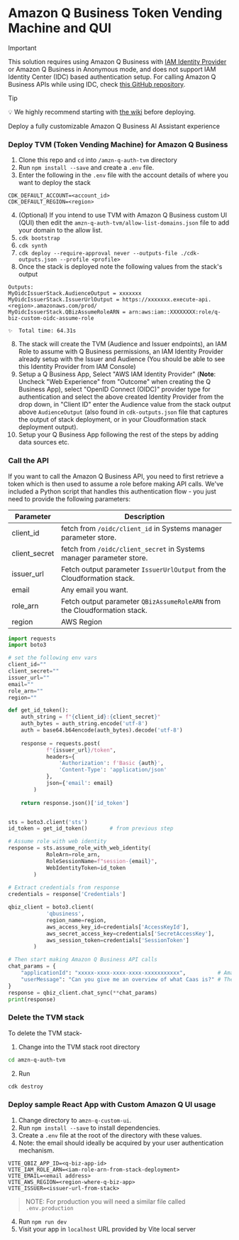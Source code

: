 # Amazon Q Business Token Vending Machine and QUI

> [!IMPORTANT] 
> This solution requires using Amazon Q Business with [IAM Identity Provider](https://docs.aws.amazon.com/amazonq/latest/qbusiness-ug/create-application-iam.html) or Amazon Q Business in Anonymous mode, and does not support IAM Identity Center (IDC) based authentication setup. For calling Amazon Q Business APIs while using IDC, check [this GitHub repository](https://github.com/aws-samples/custom-web-experience-with-amazon-q-business).

> [!TIP]
> 💡 We highly recommend starting with [the wiki](https://github.com/aws-samples/custom-ui-tvm-amazon-q-business/wiki) before deploying.

Deploy a fully customizable Amazon Q Business AI Assistant experience

### Deploy TVM (Token Vending Machine) for Amazon Q Business

1. Clone this repo and `cd` into `/amzn-q-auth-tvm` directory
2. Run `npm install --save` and create a `.env` file.
3. Enter the following in the `.env` file with the account details of where you want to deploy the stack

```
CDK_DEFAULT_ACCOUNT=<account_id>
CDK_DEFAULT_REGION=<region>
```

4. (Optional) If you intend to use TVM with Amazon Q Business custom UI (QUI) then edit the `amzn-q-auth-tvm/allow-list-domains.json` file to add your domain to the allow list.
5. `cdk bootstrap`
6. `cdk synth`
7. `cdk deploy --require-approval never --outputs-file ./cdk-outputs.json --profile <profile>`
8. Once the stack is deployed note the following values from the stack's output

```
Outputs:
MyOidcIssuerStack.AudienceOutput = xxxxxxx
MyOidcIssuerStack.IssuerUrlOutput = https://xxxxxxx.execute-api.<region>.amazonaws.com/prod/
MyOidcIssuerStack.QBizAssumeRoleARN = arn:aws:iam::XXXXXXXX:role/q-biz-custom-oidc-assume-role

✨  Total time: 64.31s
```

8. The stack will create the TVM (Audience and Issuer endpoints), an IAM Role to assume with Q Business permissions, an IAM Identity Provider already setup with the Issuer and Audience (You should be able to see this Identity Provider from IAM Console)
9. Setup a Q Business App, Select "AWS IAM Identity Provider" (**Note**: Uncheck "Web Experience" from "Outcome" when creating the Q Business App), select "OpenID Connect (OIDC)" provider type for authentication and select the above created Identity Provider from the drop down, in "Client ID" enter the Audience value from the stack output above `AudienceOutput` (also found in `cdk-outputs.json` file that captures the output of stack deployment, or in your Cloudformation stack deployment output).
10. Setup your Q Business App following the rest of the steps by adding data sources etc.

### Call the API

If you want to call the Amazon Q Business API, you need to first retrieve a token which is then used to assume a role before making API calls. We've included a Python script that handles this authentication flow - you just need to provide the following parameters:

| Parameter     | Description                                                                |
|---------------|----------------------------------------------------------------------------|
| client_id     | fetch from `/oidc/client_id` in Systems manager parameter store.           |
| client_secret | fetch from `/oidc/client_secret` in Systems manager parameter store.       |
| issuer_url    | Fetch output parameter `IssuerUrlOutput` from the Cloudformation stack.    |
| email         | Any email you want.                                                        |
| role_arn      | Fetch output parameter  `QBizAssumeRoleARN` from the Cloudformation stack. |
| region        | AWS Region                                                                 |

```python
import requests
import boto3

# set the following env vars
client_id=""
client_secret=""
issuer_url=""
email=""
role_arn=""
region=""

def get_id_token():
    auth_string = f"{client_id}:{client_secret}"
    auth_bytes = auth_string.encode('utf-8')
    auth = base64.b64encode(auth_bytes).decode('utf-8')
        
    response = requests.post(
            f"{issuer_url}/token",
            headers={
                'Authorization': f'Basic {auth}',
                'Content-Type': 'application/json'
            },
            json={'email': email}
        )
        
    return response.json()['id_token']


sts = boto3.client('sts')
id_token = get_id_token()       # from previous step

# Assume role with web identity
response = sts.assume_role_with_web_identity(
            RoleArn=role_arn,
            RoleSessionName=f"session-{email}",
            WebIdentityToken=id_token
        )
        
# Extract credentials from response
credentials = response['Credentials']

qbiz_client = boto3.client(
            'qbusiness',
            region_name=region,
            aws_access_key_id=credentials['AccessKeyId'],
            aws_secret_access_key=credentials['SecretAccessKey'],
            aws_session_token=credentials['SessionToken']
        )

# Then start making Amazon Q Business API calls
chat_params = {
    "applicationId": "xxxxx-xxxx-xxxx-xxxx-xxxxxxxxxxx",          # Amazon Q Business Application ID
    "userMessage": "Can you give me an overview of what Caas is?" # The user's query
}
response = qbiz_client.chat_sync(**chat_params)
print(response)
```

### Delete the TVM stack

To delete the TVM stack-

1. Change into the TVM stack root directory

```bash
cd amzn-q-auth-tvm
```

2. Run

```bash
cdk destroy
```

### Deploy sample React App with Custom Amazon Q UI usage

1. Change directory to `amzn-q-custom-ui`.
2. Run `npm install --save` to install dependencies.
3. Create a `.env` file at the root of the directory with these values. 
4. Note: the email should ideally be acquired by your user authentication mechanism.

```
VITE_QBIZ_APP_ID=<q-biz-app-id>
VITE_IAM_ROLE_ARN=<iam-role-arn-from-stack-deployment>
VITE_EMAIL=<email address>
VITE_AWS_REGION=<region-where-q-biz-app>
VITE_ISSUER=<issuer-url-from-stack>
```

> NOTE: For production you will need a similar file called `.env.production`

4. Run `npm run dev`
5. Visit your app in `localhost` URL provided by Vite local server

